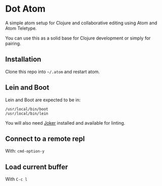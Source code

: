 # Dot Atom

A simple atom setup for Clojure and collaborative editing using Atom and Atom Teletype. 

You can use this as a solid base for Clojure development or simply for pairing. 

## Installation

Clone this repo into `~/.atom` and restart atom.

## Lein and Boot

Lein and Boot are expected to be in:

```
/usr/local/bin/boot
/usr/local/bin/lein
```

You will also need [Joker](https://github.com/candid82/joker) installed and available for linting. 

## Connect to a remote repl

With: `cmd-option-y`

## Load current buffer

With `C-c l`

